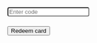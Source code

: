 <style>
 input[type=text]{
    width:100%
    border:2px solid #aaa;
    border-radius:4px;
    margin:8px 0;
    outline:none 
    padding:8px;
    box-sizing:border-box;
    transistion:.3s;
}

 input[type=text]:focus{
    border-color:dodgerBlue;
    box-shadow 0 0 8px 0 dodgerBlue; 
 }
</style>
<input type="text" placeholder="Enter code">



<!DOCTYPE html>
<html lang="en">
<head>
    <meta charset="UTF-8">
    <meta name="viewport" content="width=device-width, initial-scale=1.0">
    <title> Use a card to redeem code  </title>
    <link rel="stylesheet" href="styles.css">
</head>
<body>

   <button onclick="document.location='https://docs.google.com/presentation/d/e/2PACX-1vQuyojG8a-YDRyvm3eZ-wWpiaRjEh6a6qHtM6kyY6jFILHq_opL6LWRpoXuQcTVFReD5fl5Su3dGT-c/pub?start=false&loop=false&delayms=3000&slide=id.g31848d06382_0_35'">Redeem card </button>

</body>
</html>
